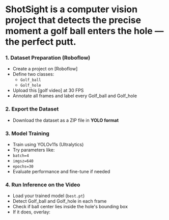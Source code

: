 # ShotSight is a computer vision project that detects the precise moment a golf ball enters the hole — the perfect putt. 

### 1. Dataset Preparation (Roboflow)
- Create a project on [Roboflow]
- Define two classes:
  - `Golf_ball`
  - `Golf_hole`
- Upload this [golf video] at 30 FPS
- Annotate all frames and label every Golf_ball and Golf_hole

### 2. Export the Dataset
- Download the dataset as a ZIP file in **YOLO format**

### 3. Model Training
- Train using YOLOv11s (Ultralytics)
- Try parameters like:
- `batch=4`
- `imgsz=640`
- `epochs=30`
- Evaluate performance and fine-tune if needed

### 4. Run Inference on the Video
- Load your trained model (`best.pt`)
- Detect Golf_ball and Golf_hole in each frame
- Check if ball center lies inside the hole's bounding box
- If it does, overlay:
